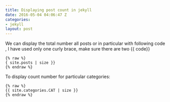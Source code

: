 ```yaml
---
title: Displaying post count in jekyll
date: 2016-05-04 04:06:47 Z
categories:
- jekyll
layout: post
---
```


We can display the total number all posts or in particular with following code , I have used only one curly brace, make sure there are two {{ code}}
    
    {% raw %}
    { site.posts | size }}
    {% endraw %} 


To display count number for particular categories:
    
    {% raw %}
    {{ site.categories.CAT | size }}
    {% endraw %} 


